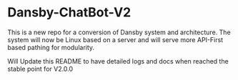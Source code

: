 # Dansby-ChatBot-V2
This is a new repo for a conversion of Dansby system and architecture. The system will now be Linux based on a server and will serve more API-First based pathing for modularity. 

Will Update this README to have detailed logs and docs when reached the stable point for V2.0.0